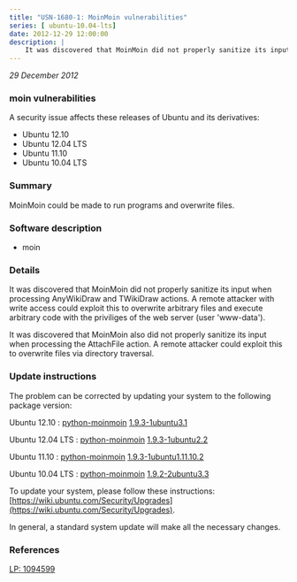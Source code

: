 ```yaml
---
title: "USN-1680-1: MoinMoin vulnerabilities"
series: [ ubuntu-10.04-lts]
date: 2012-12-29 12:00:00
description: |
    It was discovered that MoinMoin did not properly sanitize its input when processing AnyWikiDraw and TWikiDraw actions. A remote attacker with write access could exploit this to overwrite arbitrary files and execute arbitrary code with the priviliges of the web server (user &#39;www-data&#39;).
--- 
```

 
 

*29 December 2012*

### moin vulnerabilities

A security issue affects these releases of Ubuntu and its derivatives:

* Ubuntu 12.10
* Ubuntu 12.04 LTS
* Ubuntu 11.10
* Ubuntu 10.04 LTS

### Summary

MoinMoin could be made to run programs and overwrite files. 

### Software description

* moin 

### Details

It was discovered that MoinMoin did not properly sanitize its input when processing AnyWikiDraw and TWikiDraw actions. A remote attacker with write access could exploit this to overwrite arbitrary files and execute arbitrary code with the priviliges of the web server (user &#39;www-data&#39;).

It was discovered that MoinMoin also did not properly sanitize its input when processing the AttachFile action. A remote attacker could exploit this to overwrite files via directory traversal. 

### Update instructions

The problem can be corrected by updating your system to the following package version:

Ubuntu 12.10
 : [python-moinmoin](https://launchpad.net/ubuntu/+source/moin) <span> [1.9.3-1ubuntu3.1](https://launchpad.net/ubuntu/+source/moin/1.9.3-1ubuntu3.1) </span> 

Ubuntu 12.04 LTS
 : [python-moinmoin](https://launchpad.net/ubuntu/+source/moin) <span> [1.9.3-1ubuntu2.2](https://launchpad.net/ubuntu/+source/moin/1.9.3-1ubuntu2.2) </span> 

Ubuntu 11.10
 : [python-moinmoin](https://launchpad.net/ubuntu/+source/moin) <span> [1.9.3-1ubuntu1.11.10.2](https://launchpad.net/ubuntu/+source/moin/1.9.3-1ubuntu1.11.10.2) </span> 

Ubuntu 10.04 LTS
 : [python-moinmoin](https://launchpad.net/ubuntu/+source/moin) <span> [1.9.2-2ubuntu3.3](https://launchpad.net/ubuntu/+source/moin/1.9.2-2ubuntu3.3) </span> 

To update your system, please follow these instructions: [https://wiki.ubuntu.com/Security/Upgrades](https://wiki.ubuntu.com/Security/Upgrades).

In general, a standard system update will make all the necessary changes. 

### References

 
 [LP: 1094599](https://launchpad.net/bugs/1094599)
 


